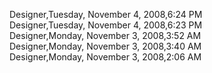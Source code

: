 ﻿Designer,Tuesday, November 4, 2008,6:24 PM  Designer,Tuesday, November 4, 2008,6:23 PM  Designer,Monday, November 3, 2008,3:52 AM  Designer,Monday, November 3, 2008,3:40 AM  Designer,Monday, November 3, 2008,2:06 AM